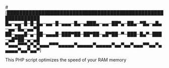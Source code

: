 #[█████████████████████████████████████████████████████████████
█▄─▄▄─█─█─█▄─▄▄─█─▄▄▄─█▄─▄███▄─▄▄─██▀▄─██▄─▀█▄─▄█▄─▄▄─█▄─▄▄▀█
██─▄▄▄█─▄─██─▄▄▄█─███▀██─██▀██─▄█▀██─▀─███─█▄▀─███─▄█▀██─▄─▄█
▀▄▄▄▀▀▀▄▀▄▀▄▄▄▀▀▀▄▄▄▄▄▀▄▄▄▄▄▀▄▄▄▄▄▀▄▄▀▄▄▀▄▄▄▀▀▄▄▀▄▄▄▄▄▀▄▄▀▄▄▀]

This PHP script optimizes the speed of your RAM memory
